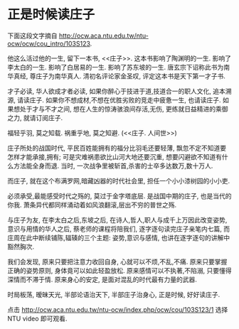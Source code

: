 # 正是时候读庄子
下面这段文字摘自 http://ocw.aca.ntu.edu.tw/ntu-ocw/ocw/cou_intro/103S123.

他这么活过他的一生, 留下一本书, <<庄子>>. 这本书影响了陶渊明的一生. 影响了李太白的一生. 影响了白居易的一生. 影响了苏东坡的一生. 唐玄宗下诏称此书为南华真经, 尊庄子为南华真人. 清初名评论家金圣叹, 评定这本书是天下第一才子书.

才子必读, 华人欲成才者必读, 如果你醉心于技进于道,技道合一的职人文化, 追本溯源, 请读庄子. 如果你不想成材,不想在优胜劣败的竞走中疲惫一生, 也请读庄子. 如果想处于才与不才之间, 想在人生的惊涛骇浪间存活,无伤, 更练就日益精进的乘御之力, 就请订阅庄子.

福轻乎羽, 莫之知载. 祸重乎地, 莫之知避. (<<庄子. 人间世>>)

庄子所处的战国时代, 平民百姓能拥有的福分比羽毛还要轻薄, 飘忽不定不知道要怎样才能承接,拥有; 可是灾难祸患欲比山河大地还要沉重, 想要闪避欲不知道有什么方法能全身而退. 当时, 一次战争里被斩首,杀害的士卒多达数万,数十万人.

而庄子, 就在这个布满罗网,暗藏凶器的时代社会里, 担任一个小小漆树园的小小吏.

必须承受,最能感受时代之殇的, 莫过于金字塔底层. 是战国中期的庄子, 也是当代的你我. 萧条异代都同样涌动着如风浪翻滚,层出不穷的普世之殇.

与庄子为友, 在李太白之后,东坡之后, 在诗人,哲人,职人与成千上万因此改变姿势,意识与用情的华人之后, 蔡老师的课程将陪我们, 逐字逐句读完庄子亲笔内七篇, 而庄周在此中断续铺陈,辐辏的三个主题: 姿势,意识与感情, 也讲在逐字逐句的讲解中豁然胸次.

我们会发现, 原来只要把注意力收回自身, 心就可以不烦,不乱,不痛. 原来只要掌握正确的姿势原则, 身体竟可以如此轻盈放松. 原来感情可以不执著,不陷溺, 只要懂得深情而不滞于情. 原来身心的安定, 是面对混乱的时代最有力量的武器.

时局板荡, 暧昧天光, 半部论语治天下, 半部庄子治身心, 正是时候, 好好读庄子.

点击 http://ocw.aca.ntu.edu.tw/ntu-ocw/index.php/ocw/cou/103S123/1 选择 NTU video 即可观看.
